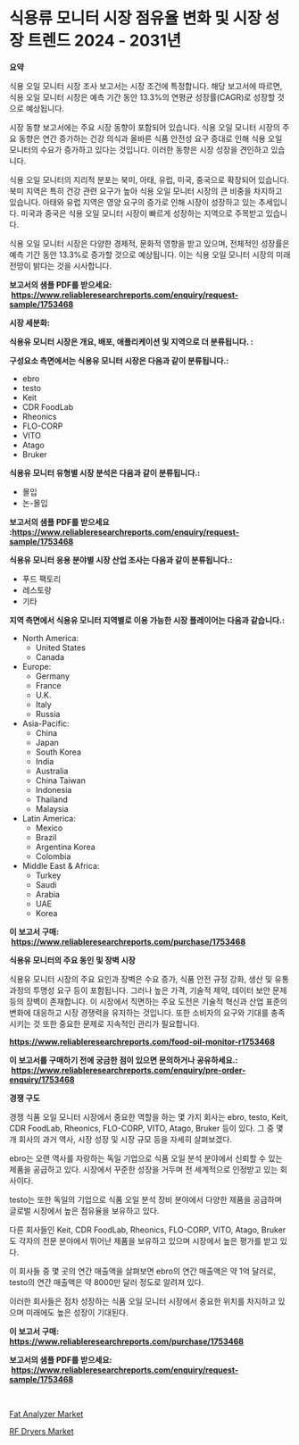 <p><h1>식용류 모니터 시장 점유율 변화 및 시장 성장 트렌드 2024 - 2031년</h1></p><p><strong>요약</strong></p>
<p><p>식용 오일 모니터 시장 조사 보고서는 시장 조건에 특정합니다. 해당 보고서에 따르면, 식용 오일 모니터 시장은 예측 기간 동안 13.3%의 연평균 성장률(CAGR)로 성장할 것으로 예상됩니다.</p><p>시장 동향 보고서에는 주요 시장 동향이 포함되어 있습니다. 식용 오일 모니터 시장의 주요 동향은 연간 증가하는 건강 의식과 올바른 식품 안전성 요구 증대로 인해 식용 오일 모니터의 수요가 증가하고 있다는 것입니다. 이러한 동향은 시장 성장을 견인하고 있습니다.</p><p>식용 오일 모니터의 지리적 분포는 북미, 아태, 유럽, 미국, 중국으로 확장되어 있습니다. 북미 지역은 특히 건강 관련 요구가 높아 식용 오일 모니터 시장의 큰 비중을 차지하고 있습니다. 아태와 유럽 지역은 영양 요구의 증가로 인해 시장이 성장하고 있는 추세입니다. 미국과 중국은 식용 오일 모니터 시장이 빠르게 성장하는 지역으로 주목받고 있습니다.</p><p>식용 오일 모니터 시장은 다양한 경제적, 문화적 영향을 받고 있으며, 전체적인 성장률은 예측 기간 동안 13.3%로 증가할 것으로 예상됩니다. 이는 식용 오일 모니터 시장의 미래 전망이 밝다는 것을 시사합니다.</p></p>
<p><strong>보고서의 샘플 PDF를 받으세요: &nbsp;<a href="https://www.reliableresearchreports.com/enquiry/request-sample/1753468">https://www.reliableresearchreports.com/enquiry/request-sample/1753468</a></strong></p>
<p><strong>시장 세분화:</strong></p>
<p><strong> 식용유 모니터 시장은 개요, 배포, 애플리케이션 및 지역으로 더 분류됩니다. :</strong></p>
<p><strong>구성요소 측면에서는 식용유 모니터 시장은 다음과 같이 분류됩니다.:</strong></p>
<p><ul><li>ebro</li><li>testo</li><li>Keit</li><li>CDR FoodLab</li><li>Rheonics</li><li>FLO-CORP</li><li>VITO</li><li>Atago</li><li>Bruker</li></ul></p>
<p><strong> 식용유 모니터 유형별 시장 분석은 다음과 같이 분류됩니다.:</strong></p>
<p><ul><li>몰입</li><li>논-몰입</li></ul></p>
<p><strong>보고서의 샘플 PDF를 받으세요 :<a href="https://www.reliableresearchreports.com/enquiry/request-sample/1753468">https://www.reliableresearchreports.com/enquiry/request-sample/1753468</a></strong></p>
<p><strong> 식용유 모니터 응용 분야별 시장 산업 조사는 다음과 같이 분류됩니다.:</strong></p>
<p><ul><li>푸드 팩토리</li><li>레스토랑</li><li>기타</li></ul></p>
<p><strong>지역 측면에서 식용유 모니터 지역별로 이용 가능한 시장 플레이어는 다음과 같습니다.:</strong></p>
<p><ul>
    <li>
        North America:
        <ul>
            <li>United States</li>
            <li>Canada</li>
        </ul>
    </li>
    <li>
        Europe:
        <ul>
            <li>Germany</li>
            <li>France</li>
            <li>U.K.</li>
            <li>Italy</li>
            <li>Russia</li>
        </ul>
    </li>
    <li>
        Asia-Pacific:
        <ul>
            <li>China</li>
            <li>Japan</li>
            <li>South Korea</li>
            <li>India</li>
            <li>Australia</li>
            <li>China Taiwan</li>
            <li>Indonesia</li>
            <li>Thailand</li>
            <li>Malaysia</li>
        </ul>
    </li>
    <li>
        Latin America:
        <ul>
            <li>Mexico</li>
            <li>Brazil</li>
            <li>Argentina Korea</li>
            <li>Colombia</li>
        </ul>
    </li>
    <li>
        Middle East & Africa:
        <ul>
            <li>Turkey</li>
            <li>Saudi</li>
            <li>Arabia</li>
            <li>UAE</li>
            <li>Korea</li>
        </ul>
    </li>
    </ul></p>
<p><strong>이 보고서 구매: &nbsp;<a href="https://www.reliableresearchreports.com/purchase/1753468">https://www.reliableresearchreports.com/purchase/1753468</a></strong></p>
<p><strong>식용유 모니터의 주요 동인 및 장벽 시장</strong></p>
<p><p>식용유 모니터 시장의 주요 요인과 장벽은 수요 증가, 식품 안전 규정 강화, 생산 및 유통 과정의 투명성 요구 등이 포함됩니다. 그러나 높은 가격, 기술적 제약, 데이터 보안 문제 등의 장벽이 존재합니다. 이 시장에서 직면하는 주요 도전은 기술적 혁신과 산업 표준의 변화에 대응하고 시장 경쟁력을 유지하는 것입니다. 또한 소비자의 요구와 기대를 충족시키는 것 또한 중요한 문제로 지속적인 관리가 필요합니다.</p></p>
<p><strong><a href="https://www.reliableresearchreports.com/food-oil-monitor-r1753468">https://www.reliableresearchreports.com/food-oil-monitor-r1753468</a></strong></p>
<p><strong>이 보고서를 구매하기 전에 궁금한 점이 있으면 문의하거나 공유하세요.: &nbsp;<a href="https://www.reliableresearchreports.com/enquiry/pre-order-enquiry/1753468">https://www.reliableresearchreports.com/enquiry/pre-order-enquiry/1753468</a></strong></p>
<p><strong>경쟁 구도</strong></p>
<p><p>경쟁 식품 오일 모니터 시장에서 중요한 역할을 하는 몇 가지 회사는 ebro, testo, Keit, CDR FoodLab, Rheonics, FLO-CORP, VITO, Atago, Bruker 등이 있다. 그 중 몇 개 회사의 과거 역사, 시장 성장 및 시장 규모 등을 자세히 살펴보겠다.</p><p>ebro는 오랜 역사를 자랑하는 독일 기업으로 식품 오일 분석 분야에서 신뢰할 수 있는 제품을 공급하고 있다. 시장에서 꾸준한 성장을 거두며 전 세계적으로 인정받고 있는 회사이다. </p><p>testo는 또한 독일의 기업으로 식품 오일 분석 장비 분야에서 다양한 제품을 공급하며 글로벌 시장에서 높은 점유율을 보유하고 있다. </p><p>다른 회사들인 Keit, CDR FoodLab, Rheonics, FLO-CORP, VITO, Atago, Bruker도 각자의 전문 분야에서 뛰어난 제품을 보유하고 있으며 시장에서 높은 평가를 받고 있다.</p><p>이 회사들 중 몇 곳의 연간 매출액을 살펴보면 ebro의 연간 매출액은 약 1억 달러로, testo의 연간 매출액은 약 8000만 달러 정도로 알려져 있다.</p><p>이러한 회사들은 점차 성장하는 식품 오일 모니터 시장에서 중요한 위치를 차지하고 있으며 미래에도 높은 성장이 기대된다.</p></p>
<p><strong>이 보고서 구매: &nbsp; <a href="https://www.reliableresearchreports.com/purchase/1753468">https://www.reliableresearchreports.com/purchase/1753468</a></strong></p>
<p><strong>보고서의 샘플 PDF를 받으세요: &nbsp;<a href="https://www.reliableresearchreports.com/enquiry/request-sample/1753468">https://www.reliableresearchreports.com/enquiry/request-sample/1753468</a></strong><strong></strong></p>
<p>&nbsp;</p>
<p><p><a href="https://github.com/kufem1/Market-Research-Report-List-2/blob/main/fat-analyzer-market.md">Fat Analyzer Market</a></p><p><a href="https://github.com/singletonthaxterkelliehr2df/Market-Research-Report-List-2/blob/main/rf-dryers-market.md">RF Dryers Market</a></p></p>